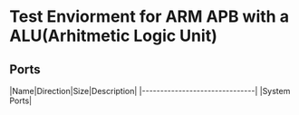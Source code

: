 # Test Enviorment for ARM APB with a ALU(Arhitmetic Logic Unit)


## Ports
|Name|Direction|Size|Description|
|-------------------------------|
|System Ports|